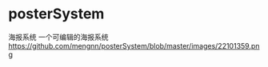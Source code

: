 # posterSystem
海报系统
一个可编辑的海报系统
https://github.com/mengnn/posterSystem/blob/master/images/22101359.png
      
